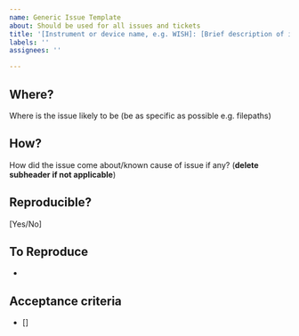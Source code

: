```yaml
---
name: Generic Issue Template
about: Should be used for all issues and tickets
title: '[Instrument or device name, e.g. WISH]: [Brief description of issue]'
labels: ''
assignees: ''

---
```


## Where?
Where is the issue likely to be (be as specific as possible e.g. filepaths)

## How?
How did the issue come about/known cause of issue if any? (**delete subheader if not applicable**)

## Reproducible?
[Yes/No]

## To Reproduce
- 

## Acceptance criteria 
- []
